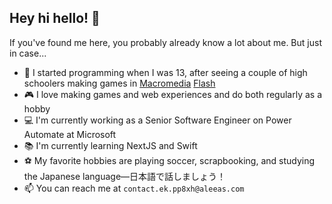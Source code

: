 ## Hey hi hello! 👋

If you've found me here, you probably already know a lot about me. But just in case...

- 🌱 I started programming when I was 13, after seeing a couple of high schoolers making games in [Macromedia](https://en.wikipedia.org/wiki/Macromedia) [Flash](https://en.wikipedia.org/wiki/Adobe_Flash)
- 🎮 I love making games and web experiences and do both regularly as a hobby
- 💻 I'm currently working as a Senior Software Engineer on Power Automate at Microsoft
- 📚 I'm currently learning NextJS and Swift
- ⚽️ My favorite hobbies are playing soccer, scrapbooking, and studying the Japanese language—日本語で話しましょう！
- 📫 You can reach me at `contact.ek.pp8xh@aleeas.com`
